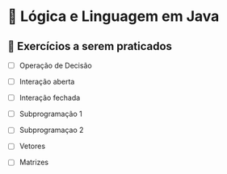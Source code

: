 # 🫧 Lógica e Linguagem em Java
## 📌 Exercícios a serem praticados
- [ ] Operação de Decisão
- [ ] Interação aberta
- [ ] Interação fechada
- [ ] Subprogramação 1
- [ ] Subprogramaçao 2
- [ ] Vetores
- [ ] Matrizes


